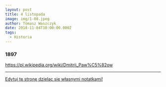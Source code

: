 ```yaml
---
layout: post
title: 4 listopada
image: img/1-08.jpeg
author: Tomasz Waszczyk
date: 2018-11-04T10:00:00.000Z
tags:
  - Historia
---
```


### 1897

https://pl.wikipedia.org/wiki/Dmitrij_Paw%C5%82ow

---

<a href="https://github.com/TomaszWaszczyk/historia.waszczyk.com/edit/master/src/content/november-4.md" target="_blank">Edytuj tę stronę dzieląc się własnymi notatkami!</a>
